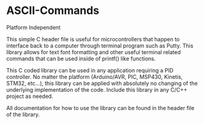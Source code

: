 ASCII-Commands
==============

Platform Independent

This simple C header file is useful for microcontrollers that happen to interface back to a computer through
terminal program such as Putty. This library allows for text font formatting and other useful terminal
related commands that can be used inside of printf() like functions.

This C coded library can be used in any application requiring a PID controller. No matter the platform (Arduino/AVR, PIC, MSP430, Kinetis, STM32, etc...), this library can be applied with absolutely no changing of the underlying implementation of the code. Include this library in any C/C++ project as needed.

All documentation for how to use the library can be found in the header file of the library.
